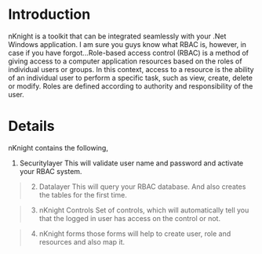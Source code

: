 # Introduction #

nKnight is a toolkit that can be integrated seamlessly with your .Net Windows application. I am sure you guys know what RBAC is, however, in case if you have forgot...Role-based access control (RBAC) is a method of giving access to a computer application resources based on the roles of individual users or groups. In this context, access to a resource is the ability of an individual user to perform a specific task, such as view, create, delete or modify. Roles are defined according to authority and responsibility of the user.


# Details #

nKnight contains the following,

  1. Securitylayer This will validate user name and password and activate your RBAC system.

> 2. Datalayer This will query your RBAC database. And also creates the tables for the first time.

> 3. nKnight Controls Set of controls, which will automatically tell you that the logged in user has access on the control or not.

> 4. nKnight forms those forms will help to create user, role and resources and also map it.